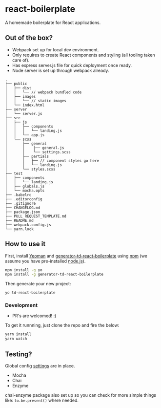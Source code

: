 # react-boilerplate

A homemade boilerplate for React applications.

## Out of the box?

- Webpack set up for local dev environment.
- Only requires to create React components and styling (all tooling taken care of).
- Has express server.js file for quick deployment once ready.
- Node server is set up through webpack already.

```
.
├── public
│   ├── dist
│   │   └── // webpack bundled code
│   ├── images
│   │   └── // static images
│   └── index.html
├── server
│   └── server.js
├── src
│   ├── js
│   │   ├── components
│   │   │   └── landing.js
│   │   └── app.js
│   └── scss
│       ├── general
│       │    ├── general.js
│       │    └── settings.scss
│       ├── partials
│       │   ├── // component styles go here
│       │   └── landing.js
│       └── styles.scss
├── test
│   ├── components
│   │   └── landing.js
│   ├── globals.js
│   └── mocha.opts
├── .babelrc
├── .editorconfig
├── .gitignore
├── CHANGELOG.md
├── package.json
├── PULL_REQUEST_TEMPLATE.md
├── README.md
├── webpack.config.js
└── yarn.lock
```

## How to use it

First, install [Yeoman](http://yeoman.io) and [generator-td-react-boilerplate](https://www.npmjs.com/package/generator-td-react-boilerplate) using [npm](https://www.npmjs.com/) (we assume you have pre-installed [node.js](https://nodejs.org/)).

```bash
npm install -g yo
npm install -g generator-td-react-boilerplate
```

Then generate your new project:

```bash
yo td-react-boilerplate
```
### Development

- PR's are welcomed! :)

To get it runnning, just clone the repo and fire the below:
```bash
yarn install
yarn watch
```

## Testing?

Global config [settings](https://github.com/tomdaniels/react-boilerplate/blob/master/test/globals.js) are in place.

- Mocha
- Chai
- Enzyme

chai-enzyme package also set up so you can check for more simple things like:
`to.be.present()` where needed.
